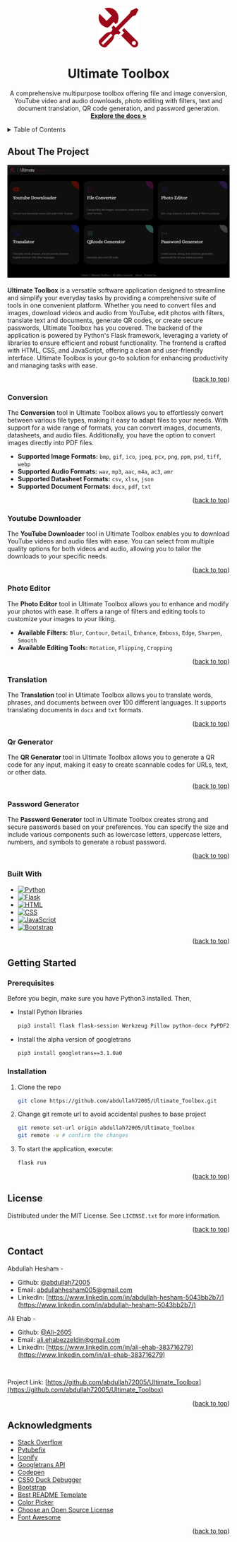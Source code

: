 <a id="readme-top"></a>
<!-- PROJECT LOGO -->
<div align="center">
  <a href="https://github.com/abdullah72005/Ultimate_Toolbox">
    <img src="static/imgs/iconpng.png" alt="Logo" width="90" height="90">
  </a>
<h1 align="center">Ultimate Toolbox</h1>
  <p align="center">
    A comprehensive multipurpose toolbox offering file and image conversion, YouTube video and audio downloads, photo editing with filters, text and document translation, QR code generation, and password generation.
    <br />
    <a href="https://github.com/abdullah72005/Ultimate_Toolbox"><strong>Explore the docs »</strong></a>
  </p>
</div>



<!-- TABLE OF CONTENTS -->
<details>
  <summary>Table of Contents</summary>
  <ol>
    <li>
      <a href="#about-the-project">About The Project</a>
      <ul>
        <li><a href="#conversion">Conversion</a></li>
        <li><a href="#youtube-downloader">Youtube Downloader</a></li>
        <li><a href="#photo-editor">Photo Editor</a></li>
        <li><a href="#translation">Translation</a></li>
        <li><a href="#qr-generator">Qr Generator</a></li>
        <li><a href="#password-generator">Password Generator</a></li>
        <li><a href="#built-with">Built With</a></li>
      </ul>
    </li>
    <li>
      <a href="#getting-started">Getting Started</a>
      <ul>
        <li><a href="#prerequisites">Prerequisites</a></li>
        <li><a href="#installation">Installation</a></li>
      </ul>
    </li>
    <li><a href="#license">License</a></li>
    <li><a href="#contact">Contact</a></li>
    <li><a href="#acknowledgments">Acknowledgments</a></li>
  </ol>
</details>



<!-- ABOUT THE PROJECT -->
## About The Project

![Ultimate Toolbox Index Page][Ultimate-Toobox-index]
<br>
<br>
**Ultimate Toolbox** is a versatile software application designed to streamline and simplify your everyday tasks by providing a comprehensive suite of tools in one convenient platform. Whether you need to convert files and images, download videos and audio from YouTube, edit photos with filters, translate text and documents, generate QR codes, or create secure passwords, Ultimate Toolbox has you covered. The backend of the application is powered by Python's Flask framework, leveraging a variety of libraries to ensure efficient and robust functionality. The frontend is crafted with HTML, CSS, and JavaScript, offering a clean and user-friendly interface. Ultimate Toolbox is your go-to solution for enhancing productivity and managing tasks with ease.

<p align="right">(<a href="#readme-top">back to top</a>)</p>


### Conversion

The **Conversion** tool in Ultimate Toolbox allows you to effortlessly convert between various file types, making it easy to adapt files to your needs. With support for a wide range of formats, you can convert images, documents, datasheets, and audio files. Additionally, you have the option to convert images directly into PDF files.

- **Supported Image Formats:** `bmp`, `gif`, `ico`, `jpeg`, `pcx`, `png`, `ppm`, `psd`, `tiff`, `webp`
- **Supported Audio Formats:** `wav`, `mp3`, `aac`, `m4a`, `ac3`, `amr`
- **Supported Datasheet Formats:** `csv`, `xlsx`, `json`
- **Supported Document Formats:** `docx`, `pdf`, `txt`


<p align="right">(<a href="#readme-top">back to top</a>)</p>


### Youtube Downloader

The **YouTube Downloader** tool in Ultimate Toolbox enables you to download YouTube videos and audio files with ease. You can select from multiple quality options for both videos and audio, allowing you to tailor the downloads to your specific needs.

<p align="right">(<a href="#readme-top">back to top</a>)</p>

### Photo Editor

The **Photo Editor** tool in Ultimate Toolbox allows you to enhance and modify your photos with ease. It offers a range of filters and editing tools to customize your images to your liking.

- **Available Filters:** `Blur`, `Contour`, `Detail`, `Enhance`, `Emboss`, `Edge`, `Sharpen`, `Smooth`
- **Available Editing Tools:** `Rotation`, `Flipping`, `Cropping`

<p align="right">(<a href="#readme-top">back to top</a>)</p>

### Translation

The **Translation** tool in Ultimate Toolbox allows you to translate words, phrases, and documents between over 100 different languages. It supports translating documents in `docx` and `txt` formats.

<p align="right">(<a href="#readme-top">back to top</a>)</p>

### Qr Generator

The **QR Generator** tool in Ultimate Toolbox allows you to generate a QR code for any input, making it easy to create scannable codes for URLs, text, or other data.

<p align="right">(<a href="#readme-top">back to top</a>)</p>

### Password Generator

The **Password Generator** tool in Ultimate Toolbox creates strong and secure passwords based on your preferences. You can specify the size and include various components such as lowercase letters, uppercase letters, numbers, and symbols to generate a robust password.

<p align="right">(<a href="#readme-top">back to top</a>)</p>

### Built With


* [![Python][Python-logo]][Python-url]
* [![Flask][Flask-logo]][Flask-url]
* [![HTML][HTML-logo]][HTML-url]
* [![CSS][CSS-logo]][CSS-url]
* [![JavaScript][JavaScript-logo]][JavaScript-url]
* [![Bootstrap][Bootstrap.com]][Bootstrap-url]

<p align="right">(<a href="#readme-top">back to top</a>)</p>



<!-- GETTING STARTED -->
## Getting Started



### Prerequisites

Before you begin, make sure you have Python3 installed. Then,
<br>

* Install Python libraries
  ```sh
  pip3 install flask flask-session Werkzeug Pillow python-docx PyPDF2 python-magic pydub pandas pyarrow openpyxl reportlab PyMuPDF pyqrcode pypng pytubefix googletrans
  ```

* Install the alpha version of googletrans
  ```sh
  pip3 install googletrans==3.1.0a0
  ```

### Installation

1. Clone the repo
   ```sh
   git clone https://github.com/abdullah72005/Ultimate_Toolbox.git
   ```
2. Change git remote url to avoid accidental pushes to base project
   ```sh
   git remote set-url origin abdullah72005/Ultimate_Toolbox
   git remote -v # confirm the changes
   ```
3. To start the application, execute:
   ```sh
   flask run
   ```

<p align="right">(<a href="#readme-top">back to top</a>)</p>


<!-- LICENSE -->
## License

Distributed under the MIT License. See `LICENSE.txt` for more information.

<p align="right">(<a href="#readme-top">back to top</a>)</p>

<!-- CONTACT -->
## Contact

Abdullah Hesham -
* Github: [@abdullah72005](https://github.com/abdullah72005) 
* Email: abdullahhesham005@gmail.com
* LinkedIn: [https://www.linkedin.com/in/abdullah-hesham-5043bb2b7/](https://www.linkedin.com/in/abdullah-hesham-5043bb2b7/) 

Ali Ehab -
* Github: [@Ali-2605](https://github.com/Ali-2605) 
* Email: ali.ehabezzeldin@gmail.com
* LinkedIn: [https://www.linkedin.com/in/ali-ehab-383716279](https://www.linkedin.com/in/ali-ehab-383716279) 

<br>

Project Link: [https://github.com/abdullah72005/Ultimate_Toolbox](https://github.com/abdullah72005/Ultimate_Toolbox)

<p align="right">(<a href="#readme-top">back to top</a>)</p>



<!-- ACKNOWLEDGMENTS -->
## Acknowledgments

* [Stack Overflow](https://stackoverflow.com/)
* [Pytubefix](https://github.com/JuanBindez/pytubefix)
* [Iconify](https://iconify.design/)
* [Googletrans API](https://py-googletrans.readthedocs.io/en/latest/)
* [Codepen](https://codepen.io/trending)
* [CS50 Duck Debugger](https://cs50.ai/chat)
* [Bootstrap](https://getbootstrap.com/)
* [Best README Template](https://github.com/othneildrew/Best-README-Template?tab=readme-ov-file#getting-started)
* [Color Picker](https://colorpicker.me/#ca12a9)
* [Choose an Open Source License](https://choosealicense.com)
* [Font Awesome](https://fontawesome.com)


<p align="right">(<a href="#readme-top">back to top</a>)</p>



<!-- MARKDOWN LINKS & IMAGES -->
<!-- https://www.markdownguide.org/basic-syntax/#reference-style-links -->
[Ultimate-Toobox-index]: static/imgs/indexSS.png
[Bootstrap.com]: https://img.shields.io/badge/Bootstrap-563D7C?style=for-the-badge&logo=bootstrap&logoColor=white
[Bootstrap-url]: https://getbootstrap.com
[Python-logo]: https://img.shields.io/badge/Python-3670A0?style=for-the-badge&logo=python&logoColor=white
[Python-url]: https://www.python.org/
[Flask-logo]: https://img.shields.io/badge/Flask-000000?style=for-the-badge&logo=flask&logoColor=white
[Flask-url]: https://flask.palletsprojects.com/
[CSS-logo]: https://img.shields.io/badge/CSS-1572B6?style=for-the-badge&logo=css3&logoColor=white
[CSS-url]: https://www.w3.org/Style/CSS/
[JavaScript-logo]: https://img.shields.io/badge/JavaScript-F7DF1C?style=for-the-badge&logo=javascript&logoColor=black
[JavaScript-url]: https://developer.mozilla.org/en-US/docs/Web/JavaScript
[HTML-logo]: https://img.shields.io/badge/HTML-E34F26?style=for-the-badge&logo=html5&logoColor=white
[HTML-url]: https://developer.mozilla.org/en-US/docs/Web/HTML
